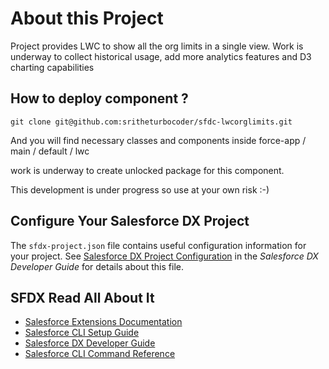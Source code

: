 # About this Project

Project provides LWC to show all the org limits in a single view. Work is underway to collect historical usage, add more analytics features and D3 charting capabilities

## How to deploy component ?

```
git clone git@github.com:sritheturbocoder/sfdc-lwcorglimits.git
```
And you will find necessary classes and components inside force-app / main / default / lwc

work is underway to create unlocked package for this component.

This development is under progress so use at your own risk :-)


## Configure Your Salesforce DX Project

The `sfdx-project.json` file contains useful configuration information for your project. See [Salesforce DX Project Configuration](https://developer.salesforce.com/docs/atlas.en-us.sfdx_dev.meta/sfdx_dev/sfdx_dev_ws_config.htm) in the _Salesforce DX Developer Guide_ for details about this file.

## SFDX Read All About It

- [Salesforce Extensions Documentation](https://developer.salesforce.com/tools/vscode/)
- [Salesforce CLI Setup Guide](https://developer.salesforce.com/docs/atlas.en-us.sfdx_setup.meta/sfdx_setup/sfdx_setup_intro.htm)
- [Salesforce DX Developer Guide](https://developer.salesforce.com/docs/atlas.en-us.sfdx_dev.meta/sfdx_dev/sfdx_dev_intro.htm)
- [Salesforce CLI Command Reference](https://developer.salesforce.com/docs/atlas.en-us.sfdx_cli_reference.meta/sfdx_cli_reference/cli_reference.htm)
